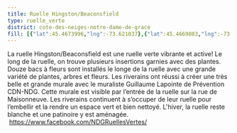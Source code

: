 ```yaml
---
title: Ruelle Hingston/Beaconsfield
type: ruelle_verte
district: cote-des-neiges-notre-dame-de-grace
fill: [{"lat":45.4673996,"lng":-73.621037},{"lat":45.4669883,"lng":-73.6214015},{"lat":45.467194,"lng":-73.6212188},{"lat":45.466109,"lng":-73.618769}]
---
```


La ruelle Hingston/Beaconsfield est une ruelle verte vibrante et active! Le long de la ruelle, on trouve plusieurs insertions garnies avec des plantes. Douze bacs à fleurs sont installés le longe de la ruelle avec une grande variété de plantes, arbres et fleurs. Les riverains ont réussi à créer une très belle et grande murale avec le muraliste Guillaume Lapointe de Prévention CDN-NDG. Cette murale est visible par l’entrée de la ruelle sur la rue de Maisonneuve. Les riverains continuent à s’occuper de leur ruelle pour l’embellir et la rendre un espace vert et bien nettoyé. L'hiver, la ruelle reste blanche et une patinoire y est aménagée.  https://www.facebook.com/NDGRuellesVertes/